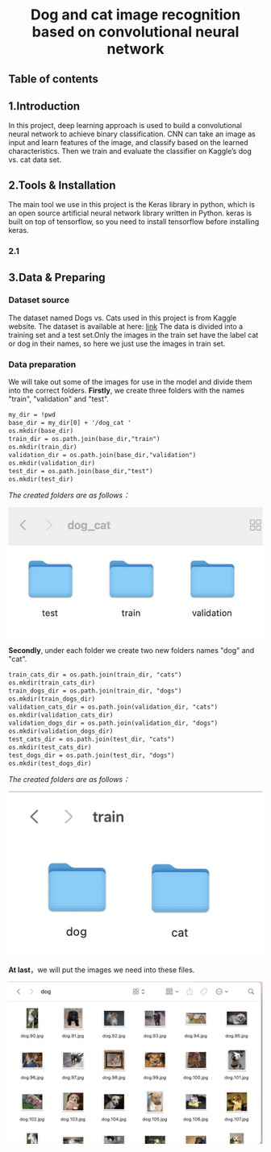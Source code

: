 # <div align="center">**Dog and cat image recognition based on convolutional neural network**

## Table of contents

## 1.Introduction
 In this project, deep learning approach is used to build a convolutional neural network to achieve binary classification. 
 CNN can take an image as input and learn features of the image, and classify based on the learned characteristics.
 Then we train and evaluate the classifier on Kaggle’s dog vs. cat data set.

## 2.Tools & Installation
 The main tool we use in this project is the Keras library in python, which is an open source artificial neural network library written in Python. keras is built on top of tensorflow, so you need to install tensorflow before installing keras.
### 2.1
 

## 3.Data & Preparing
### Dataset source
 The dataset named Dogs vs. Cats used in this project is from Kaggle website. The dataset is available at here: [link](https://www.kaggle.com/competitions/dogs-vs-cats/data)
 The data is divided into a training set and a test set.Only the images in the train set have the label cat or dog in their names, so here we just use the images in train set.

### Data preparation
 We will take out some of the images for use in the model and divide them into the correct folders.
  **Firstly**, we create three folders with the names "train", "validation" and "test".
 
    my_dir = !pwd
    base_dir = my_dir[0] + '/dog_cat '
    os.mkdir(base_dir)
    train_dir = os.path.join(base_dir,"train")
    os.mkdir(train_dir)
    validation_dir = os.path.join(base_dir,"validation")
    os.mkdir(validation_dir)
    test_dir = os.path.join(base_dir,"test")
    os.mkdir(test_dir)
 _The created folders are as follows：_

 ![1](https://github.com/ACM40960/project-20211696/blob/main/images/2.jpeg)

  **Secondly**, under each folder we create two new folders names "dog" and "cat".

    train_cats_dir = os.path.join(train_dir, "cats")
    os.mkdir(train_cats_dir)
    train_dogs_dir = os.path.join(train_dir, "dogs")
    os.mkdir(train_dogs_dir)
    validation_cats_dir = os.path.join(validation_dir, "cats")
    os.mkdir(validation_cats_dir)
    validation_dogs_dir = os.path.join(validation_dir, "dogs")
    os.mkdir(validation_dogs_dir)
    test_cats_dir = os.path.join(test_dir, "cats")
    os.mkdir(test_cats_dir)
    test_dogs_dir = os.path.join(test_dir, "dogs")
    os.mkdir(test_dogs_dir)

  _The created folders are as follows：_

 ![2](https://github.com/ACM40960/project-20211696/blob/main/images/1.png)

  **At last**，we will put the images we need into these files.

 ![3](https://github.com/ACM40960/project-20211696/blob/main/images/3.png)